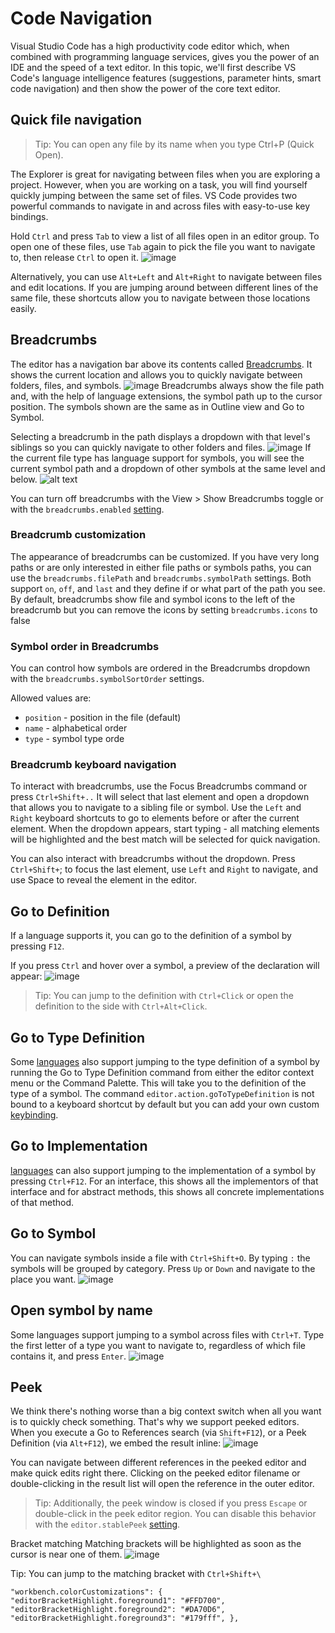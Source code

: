 # Code Navigation

Visual Studio Code has a high productivity code editor which, when combined with programming language services, gives you the power of an IDE and the speed of a text editor. In this topic, we'll first describe VS Code's language intelligence features (suggestions, parameter hints, smart code navigation) and then show the power of the core text editor.

## Quick file navigation

> Tip: You can open any file by its name when you type Ctrl+P (Quick Open).

The Explorer is great for navigating between files when you are exploring a project. However, when you are working on a task, you will find yourself quickly jumping between the same set of files. VS Code provides two powerful commands to navigate in and across files with easy-to-use key bindings.

Hold `Ctrl` and press `Tab` to view a list of all files open in an editor group. To open one of these files, use `Tab` again to pick the file you want to navigate to, then release `Ctrl` to open it. 
![image](https://github.com/omuriloo/exercicio-git-branches/assets/158228238/3db6dda5-91fe-400e-bfa7-de89c8b003c8)

Alternatively, you can use `Alt+Left` and `Alt+Right` to navigate between files and edit locations. If you are jumping around between different lines of the same file, these shortcuts allow you to navigate between those locations easily.

##  Breadcrumbs

The editor has a navigation bar above its contents called [Breadcrumbs](https://en.wikipedia.org/wiki/Breadcrumb_navigation). It shows the current location and allows you to quickly navigate between folders, files, and symbols.
![image](https://github.com/omuriloo/exercicio-git-branches/assets/158228238/b5d69555-d041-406c-a497-1480fd6fedbb)
Breadcrumbs always show the file path and, with the help of language extensions, the symbol path up to the cursor position. The symbols shown are the same as in Outline view and Go to Symbol.

Selecting a breadcrumb in the path displays a dropdown with that level's siblings so you can quickly navigate to other folders and files.
![image](https://github.com/omuriloo/exercicio-git-branches/assets/158228238/9b9a736e-d83c-42cc-907e-ca68912d36a2)
If the current file type has language support for symbols, you will see the current symbol path and a dropdown of other symbols at the same level and below.
![alt text](image.png)

You can turn off breadcrumbs with the View > Show Breadcrumbs toggle or with the `breadcrumbs.enabled` [setting](https://code.visualstudio.com/docs/getstarted/settings).

### Breadcrumb customization

The appearance of breadcrumbs can be customized. If you have very long paths or are only interested in either file paths or symbols paths, you can use the `breadcrumbs.filePath` and `breadcrumbs.symbolPath` settings. Both support `on`, `off`, and `last` and they define if or what part of the path you see. By default, breadcrumbs show file and symbol icons to the left of the breadcrumb but you can remove the icons by setting `breadcrumbs.icons` to false

### Symbol order in Breadcrumbs

You can control how symbols are ordered in the Breadcrumbs dropdown with the `breadcrumbs.symbolSortOrder` settings.

Allowed values are:

* `position` - position in the file (default)
* `name` - alphabetical order
* `type` - symbol type orde

### Breadcrumb keyboard navigation
To interact with breadcrumbs, use the Focus Breadcrumbs command or press `Ctrl+Shift+..` It will select that last element and open a dropdown that allows you to navigate to a sibling file or symbol. Use the `Left` and `Right` keyboard shortcuts to go to elements before or after the current element. When the dropdown appears, start typing - all matching elements will be highlighted and the best match will be selected for quick navigation.

You can also interact with breadcrumbs without the dropdown. Press `Ctrl+Shift+`; to focus the last element, use `Left` and `Right` to navigate, and use Space to reveal the element in the editor.

## Go to Definition
If a language supports it, you can go to the definition of a symbol by pressing `F12`.

If you press `Ctrl` and hover over a symbol, a preview of the declaration will appear:
![image](https://github.com/omuriloo/exercicio-git-branches/assets/158228238/15ffb267-ccae-493b-ae6e-d368fa33844d)

> Tip: You can jump to the definition with `Ctrl+Click` or open the definition to the side with `Ctrl+Alt+Click`.

## Go to Type Definition
Some [languages](https://code.visualstudio.com/docs/languages/overview) also support jumping to the type definition of a symbol by running the Go to Type Definition command from either the editor context menu or the Command Palette. This will take you to the definition of the type of a symbol. The command `editor.action.goToTypeDefinition` is not bound to a keyboard shortcut by default but you can add your own custom [keybinding](https://code.visualstudio.com/docs/getstarted/keybindings).

## Go to Implementation
[languages](https://code.visualstudio.com/docs/languages/overview) can also support jumping to the implementation of a symbol by pressing `Ctrl+F12`. For an interface, this shows all the implementors of that interface and for abstract methods, this shows all concrete implementations of that method.

## Go to Symbol
You can navigate symbols inside a file with `Ctrl+Shift+O`. By typing `:` the symbols will be grouped by category. Press `Up` or `Down` and navigate to the place you want.
![image](https://github.com/omuriloo/exercicio-git-branches/assets/158228238/edf88d04-436d-416c-a13c-05d101db3b30)

## Open symbol by name
Some languages support jumping to a symbol across files with `Ctrl+T`. Type the first letter of a type you want to navigate to, regardless of which file contains it, and press `Enter`.
![image](https://github.com/omuriloo/exercicio-git-branches/assets/158228238/ed510c87-cf31-4629-9b5f-b4fdb2ea9e80)

## Peek
We think there's nothing worse than a big context switch when all you want is to quickly check something. That's why we support peeked editors. When you execute a Go to References search (via `Shift+F12`), or a Peek Definition (via `Alt+F12`), we embed the result inline:
![image](https://github.com/omuriloo/exercicio-git-branches/assets/158228238/cdfcac90-2709-4681-aece-773877c69a7b)

You can navigate between different references in the peeked editor and make quick edits right there. Clicking on the peeked editor filename or double-clicking in the result list will open the reference in the outer editor.

> Tip: Additionally, the peek window is closed if you press `Escape` or double-click in the peek editor region. You can disable this behavior with the `editor.stablePeek` [setting](https://code.visualstudio.com/docs/getstarted/settings).

Bracket matching
Matching brackets will be highlighted as soon as the cursor is near one of them.
![image](https://github.com/omuriloo/exercicio-git-branches/assets/158228238/69f403e4-c074-4da3-9b73-ee76965e9de0)

Tip: You can jump to the matching bracket with `Ctrl+Shift+\`

`"workbench.colorCustomizations": {
    "editorBracketHighlight.foreground1": "#FFD700",
    "editorBracketHighlight.foreground2": "#DA70D6",
    "editorBracketHighlight.foreground3": "#179fff",
},`
